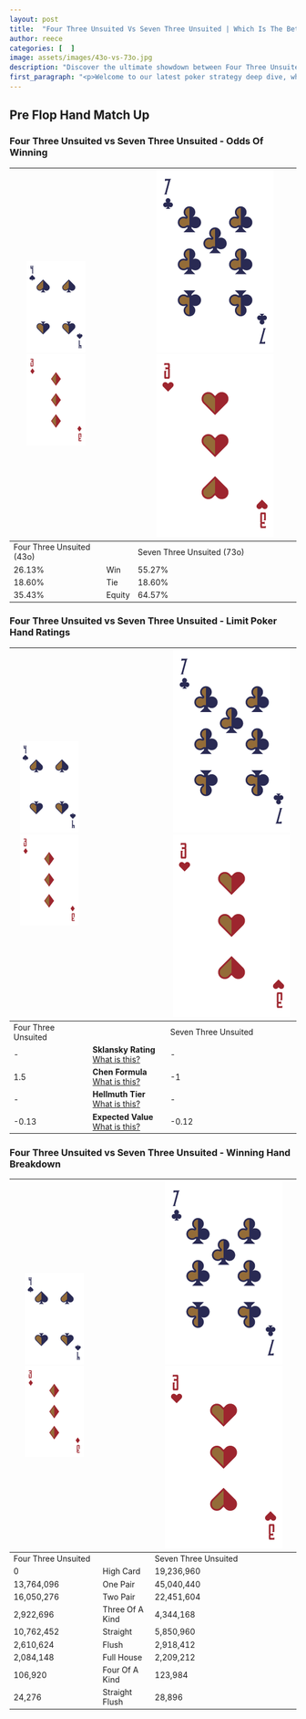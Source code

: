 ```yaml
---
layout: post
title:  "Four Three Unsuited Vs Seven Three Unsuited | Which Is The Better Hand In Poker? A Complete Guide"
author: reece
categories: [  ]
image: assets/images/43o-vs-73o.jpg
description: "Discover the ultimate showdown between Four Three Unsuited and Seven Three Unsuited in poker! Uncover the odds, strategies, and scenarios where one hand triumphs over the other. Get ready to up your poker game with this thrilling analysis."
first_paragraph: "<p>Welcome to our latest poker strategy deep dive, where we're pitting two distinct hands against each other in a high-stakes showdown: Four Three Unsuited vs Seven Three Unsuited.</p><p>In the dynamic world of poker, every decision counts, and knowing which hand holds the upper hand is key to your success at the table.</p><p>In this article, we'll dissect these two hands, explore the scenarios where one dominates the other, and equip you with the knowledge to make strategic choices that can tip the odds in your favor.</p><p>Get ready to unravel the intriguing dynamics of these poker hands and elevate your game to new heights.</p>"
---
```




[comment]: # (sp0)

## Pre Flop Hand Match Up

<div class="table hand-ratings" markdown="1"> 



### Four Three Unsuited vs Seven Three Unsuited - Odds Of Winning


    
| ![image info](assets/images/hand1/4.png) ![image info](assets/images/hand1/3o.png) |  | ![image info](assets/images/hand2/7.png) ![image info](assets/images/hand2/3o.png) |
| -------- | -------- | -------- |
| Four Three Unsuited (43o) |  | Seven Three Unsuited (73o) |
| 26.13% | Win | 55.27% |
| 18.60% | Tie | 18.60% |
| 35.43% | Equity | 64.57% |




[comment]: # (sp1)



### Four Three Unsuited vs Seven Three Unsuited - Limit Poker Hand Ratings


    
| ![image info](assets/images/hand1/4.png) ![image info](assets/images/hand1/3o.png) |  | ![image info](assets/images/hand2/7.png) ![image info](assets/images/hand2/3o.png) |
| -------- | -------- | -------- |
| Four Three Unsuited |  | Seven Three Unsuited |
| - | **Sklansky Rating** [What is this?](/sklansky-rating-explained) | - |
| 1.5 | **Chen Formula** [What is this?](/chen-formula-explained) | -1 |
| - | **Hellmuth Tier** [What is this?](/Hellmuth-tier-explained) | - |
| -0.13 | **Expected Value** [What is this?](/expected-value-explained) | -0.12 |




[comment]: # (sp2)



### Four Three Unsuited vs Seven Three Unsuited - Winning Hand Breakdown


    
| ![image info](assets/images/hand1/4.png) ![image info](assets/images/hand1/3o.png) |  | ![image info](assets/images/hand2/7.png) ![image info](assets/images/hand2/3o.png) |
| -------- | -------- | -------- |
| Four Three Unsuited |  | Seven Three Unsuited |
| 0 | High Card | 19,236,960 |
| 13,764,096 | One Pair | 45,040,440 |
| 16,050,276 | Two Pair | 22,451,604 |
| 2,922,696 | Three Of A Kind | 4,344,168 |
| 10,762,452 | Straight | 5,850,960 |
| 2,610,624 | Flush | 2,918,412 |
| 2,084,148 | Full House | 2,209,212 |
| 106,920 | Four Of A Kind | 123,984 |
| 24,276 | Straight Flush | 28,896 |




[comment]: # (sp3)



</div>

[comment]: # (sp4)



[comment]: # (sp5)

